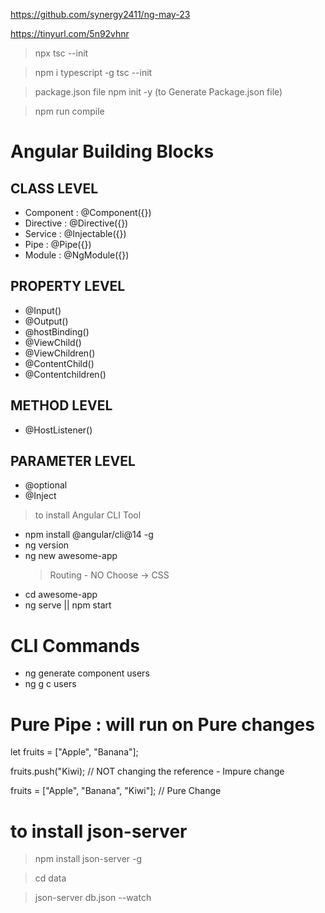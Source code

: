 https://github.com/synergy2411/ng-may-23

https://tinyurl.com/5n92vhnr

> npx tsc --init

> npm i typescript -g
> tsc --init

> package.json file
> npm init -y (to Generate Package.json file)

> npm run compile

# Angular Building Blocks

## CLASS LEVEL

- Component : @Component({})
- Directive : @Directive({})
- Service : @Injectable({})
- Pipe : @Pipe({})
- Module : @NgModule({})

## PROPERTY LEVEL

- @Input()
- @Output()
- @hostBinding()
- @ViewChild()
- @ViewChildren()
- @ContentChild()
- @Contentchildren()

## METHOD LEVEL

- @HostListener()

## PARAMETER LEVEL

- @optional
- @Inject

> to install Angular CLI Tool

- npm install @angular/cli@14 -g
- ng version
- ng new awesome-app
  > Routing - NO
  > Choose -> CSS
- cd awesome-app
- ng serve || npm start

# CLI Commands

- ng generate component users
- ng g c users

# Pure Pipe : will run on Pure changes

let fruits = ["Apple", "Banana"];

fruits.push("Kiwi); // NOT changing the reference - Impure change

fruits = ["Apple", "Banana", "Kiwi"]; // Pure Change

# to install json-server

> npm install json-server -g

> cd data

> json-server db.json --watch
